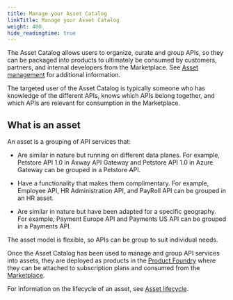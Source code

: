 ```yaml
---
title: Manage your Asset Catalog
linkTitle: Manage your Asset Catalog
weight: 400
hide_readingtime: true
---
```


The Asset Catalog allows users to organize, curate and group APIs, so they can be packaged into products to ultimately be consumed by customers, partners, and internal developers from the Marketplace. See [Asset management](/docs/manage_asset_catalog/asset_management/) for additional information.

The targeted user of the Asset Catalog is typically someone who has knowledge of the different APIs, knows which APIs belong together, and which APIs are relevant for consumption in the Marketplace.

## What is an asset

An asset is a grouping of API services that:

* Are similar in nature but running on different data planes. For example, Petstore API 1.0 in Axway API Gateway and Petstore API 1.0 in Azure Gateway can be grouped in a Petstore API.

* Have a functionality that makes them complimentary. For example, Employee API, HR Administration API, and PayRoll API can be grouped in an HR asset.

* Are similar in nature but have been adapted for a specific geography. For example, Payment Europe API and Payments US API can be grouped in a Payments API.

The asset model is flexible, so APIs can be group to suit individual needs.

Once the Asset Catalog has been used to manage and group API services into assets, they are deployed as products in the [Product Foundry](/docs/manage_product_foundry) where they can be attached to subscription plans and consumed from the [Marketplace](/docs/manage_marketplace).

For information on the lifecycle of an asset, see [Asset lifecycle](/docs/manage_asset_catalog/asset_lifecycle/).
